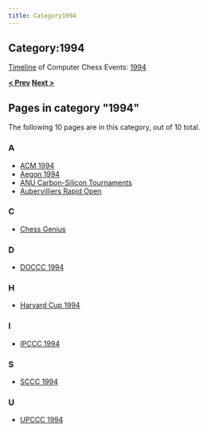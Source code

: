 ```yaml
---
title: Category1994
---
```

## Category:1994



[Timeline](Timeline "Timeline") of Computer Chess Events: [1994](https://en.wikipedia.org/wiki/1994)

**[\< Prev](Category:1993 "Category:1993") [Next >](Category:1995 "Category:1995")**

## Pages in category "1994"

The following 10 pages are in this category, out of 10 total.

### A

- [ACM 1994](ACM_1994 "ACM 1994")
- [Aegon 1994](Aegon_1994 "Aegon 1994")
- [ANU Carbon-Silicon Tournaments](ANU_Carbon-Silicon_Tournaments "ANU Carbon-Silicon Tournaments")
- [Aubervilliers Rapid Open](Aubervilliers_Rapid_Open "Aubervilliers Rapid Open")

### C

- [Chess Genius](Chess_Genius "Chess Genius")

### D

- [DOCCC 1994](DOCCC_1994 "DOCCC 1994")

### H

- [Harvard Cup 1994](Harvard_Cup_1994 "Harvard Cup 1994")

### I

- [IPCCC 1994](IPCCC_1994 "IPCCC 1994")

### S

- [SCCC 1994](SCCC_1994 "SCCC 1994")

### U

- [UPCCC 1994](UPCCC_1994 "UPCCC 1994")

